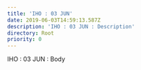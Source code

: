 ```yaml
---
title: 'IHO : 03 JUN'
date: 2019-06-03T14:59:13.587Z
description: 'IHO : 03 JUN : Description'
directory: Root
priority: 0
---
```

IHO : 03 JUN : Body
